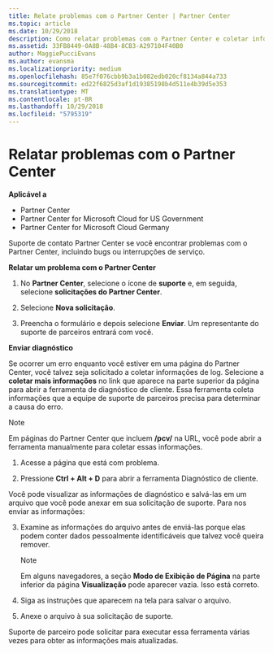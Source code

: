 ```yaml
---
title: Relate problemas com o Partner Center | Partner Center
ms.topic: article
ms.date: 10/29/2018
description: Como relatar problemas com o Partner Center e coletar informações de diagnóstico para nossa equipe de suporte.
ms.assetid: 33FB8449-0A8B-48B4-8CB3-A297104F40B0
author: MaggiePucciEvans
ms.author: evansma
ms.localizationpriority: medium
ms.openlocfilehash: 85e7f076cbb9b3a1b082edb020cf8134a844a733
ms.sourcegitcommit: ed22f6825d3af1d19385198b4d511e4b39d5e353
ms.translationtype: MT
ms.contentlocale: pt-BR
ms.lasthandoff: 10/29/2018
ms.locfileid: "5795319"
---
```

# <a name="report-problems-with-partner-center"></a>Relatar problemas com o Partner Center

**Aplicável a**

-  Partner Center
-  Partner Center for Microsoft Cloud for US Government
-  Partner Center for Microsoft Cloud Germany

Suporte de contato Partner Center se você encontrar problemas com o Partner Center, incluindo bugs ou interrupções de serviço.

**Relatar um problema com o Partner Center**

1.  No **Partner Center**, selecione o ícone de **suporte** e, em seguida, selecione **solicitações do Partner Center**.

2.  Selecione **Nova solicitação**.

3.  Preencha o formulário e depois selecione **Enviar**. Um representante do suporte de parceiros entrará com você.

**Enviar diagnóstico**

Se ocorrer um erro enquanto você estiver em uma página do Partner Center, você talvez seja solicitado a coletar informações de log. Selecione a **coletar mais informações** no link que aparece na parte superior da página para abrir a ferramenta de diagnóstico de cliente. Essa ferramenta coleta informações que a equipe de suporte de parceiros precisa para determinar a causa do erro. 

>[!NOTE]
>Em páginas do Partner Center que incluem **/pcv/** na URL, você pode abrir a ferramenta manualmente para coletar essas informações.

1.  Acesse a página que está com problema.

2.  Pressione **Ctrl + Alt + D** para abrir a ferramenta Diagnóstico de cliente.

Você pode visualizar as informações de diagnóstico e salvá-las em um arquivo que você pode anexar em sua solicitação de suporte. Para nos enviar as informações:

3.  Examine as informações do arquivo antes de enviá-las porque elas podem conter dados pessoalmente identificáveis que talvez você queira remover. 

    >[!NOTE]
    >Em alguns navegadores, a seção **Modo de Exibição de Página** na parte inferior da página **Visualização** pode aparecer vazia. Isso está correto.

4.  Siga as instruções que aparecem na tela para salvar o arquivo.

5.  Anexe o arquivo à sua solicitação de suporte.

Suporte de parceiro pode solicitar para executar essa ferramenta várias vezes para obter as informações mais atualizadas.

